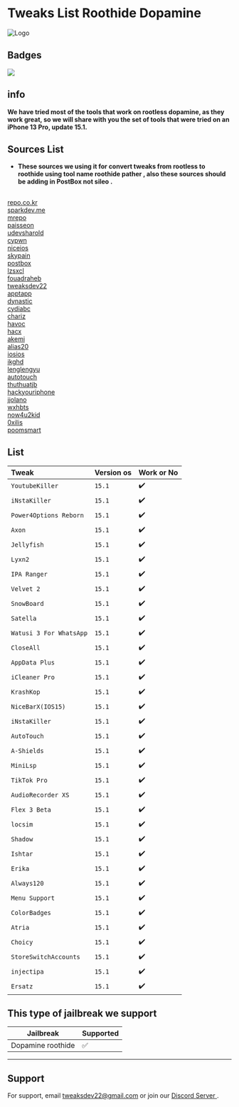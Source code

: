 
# Tweaks List Roothide Dopamine

![Logo](https://raw.githubusercontent.com/TweaksDev22/Tweakslist/main/Images/logo.png)





## Badges
![](https://komarev.com/ghpvc/?username=TweaksDev22&color=blue)
## info

**We have tried most of the tools that work on rootless dopamine, as they work great, so we will share with you the set of tools that were tried on an iPhone 13 Pro, update 15.1.**
## Sources List
- **These sources we using it for convert tweaks from rootless to roothide using tool name roothide pather  , also these sources should be adding in PostBox not sileo .**
##
 [repo.co.kr](https://repo.co.kr) \
[sparkdev.me](https://sparkdev.me) \
[mrepo](https://mrepo.org) \
[paisseon](https://paisseon.github.io) \
[udevsharold](https://udevsharold.github.io/repo) \
[cypwn](https://repo.cypwn.xyz) \
[niceios](http://repo.niceios.com) \
[skypain](https://skypain.github.io/repo) \
[postbox](https://postbox.news) \
[lzsxcl](https://lzsxcl.github.io/repo) \
[fouadraheb](https://apt.fouadraheb.com) \
[tweaksdev22](https://tweaksdev22.github.io) \
[apptapp](https://apptapp.me/repo) \
[dynastic](https://repo.dynastic.co) \
[cydiabc](https://repo.cydiabc.top) \
[chariz](https://repo.chariz.com) \
[havoc](https://havoc.app) \
[hacx](https://hacx.org/repo) \
[akemi](https://cydia.akemi.ai) \
[alias20](https://alias20.gitlab.io/apt) \
[iosios](https://byg.iosios.net) \
[ikghd](https://repo.ikghd.me) \
[lenglengyu](https://lenglengyu.com) \
[autotouch](https://apt.autotouch.net/rootless) \
[thuthuatjb](https://repo.thuthuatjb.com) \
[hackyouriphone](http://repo.hackyouriphone.org) \
[jjolano](https://ios.jjolano.me) \
[wxhbts](https://apt.wxhbts.pro) \
[now4u2kid](https://now4u2kid.github.io) \
[0xilis](https://0xilis.github.io/rootless) \
[poomsmart](https://poomsmart.github.io/repo) 



## List

| Tweak | Version os     | Work or No                |
| :-------- | :------- | :------------------------- |
| `YoutubeKiller` | `15.1` | :heavy_check_mark: |
| `iNstaKiller` | `15.1` | :heavy_check_mark: |
| `Power4Options Reborn` | `15.1` | :heavy_check_mark: |
| `Axon` | `15.1` | :heavy_check_mark: |
| `Jellyfish` | `15.1` | :heavy_check_mark: |
| `Lyxn2` | `15.1` | :heavy_check_mark: |
| `IPA Ranger` | `15.1` | :heavy_check_mark: |
| `Velvet 2` | `15.1` | :heavy_check_mark: |
| `SnowBoard` | `15.1` | :heavy_check_mark: |
| `Satella` | `15.1` | :heavy_check_mark: |
| `Watusi 3 For WhatsApp` | `15.1` | :heavy_check_mark: |
| `CloseAll` | `15.1` | :heavy_check_mark: |
| `AppData Plus` | `15.1` | :heavy_check_mark: |
| `iCleaner Pro` | `15.1` | :heavy_check_mark: |
| `KrashKop` | `15.1` | :heavy_check_mark: |
| `NiceBarX(IOS15)` | `15.1` | :heavy_check_mark: |
| `iNstaKiller` | `15.1` | :heavy_check_mark: |
| `AutoTouch` | `15.1` | :heavy_check_mark: |
| `A-Shields` | `15.1` | :heavy_check_mark: |
| `MiniLsp` | `15.1` | :heavy_check_mark: |
| `TikTok Pro` | `15.1` | :heavy_check_mark: |
| `AudioRecorder XS` | `15.1` | :heavy_check_mark: |
| `Flex 3 Beta` | `15.1` | :heavy_check_mark: |
| `locsim` | `15.1` | :heavy_check_mark: |
| `Shadow` | `15.1` | :heavy_check_mark: |
| `Ishtar` | `15.1` | :heavy_check_mark: |
| `Erika` | `15.1` | :heavy_check_mark: |
| `Always120` | `15.1` | :heavy_check_mark: |
| `Menu Support` | `15.1` | :heavy_check_mark: |
| `ColorBadges` | `15.1` | :heavy_check_mark: |
| `Atria` | `15.1` | :heavy_check_mark: |
| `Choicy` | `15.1` | :heavy_check_mark: |
| `StoreSwitchAccounts` | `15.1` | :heavy_check_mark: |
| `injectipa` | `15.1` | :heavy_check_mark: |
| `Ersatz` | `15.1` | :heavy_check_mark: |



## This type of jailbreak we support

| Jailbreak | Supported          |
| ------- | ------------------ |
| Dopamine roothide  | :white_check_mark: |
-----------


## Support

For support, email tweaksdev22@gmail.com or join our [Discord Server ](https://discord.gg/Q67N6VFXnJ "discord").

